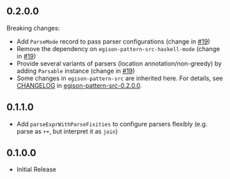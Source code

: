 ## 0.2.0.0

Breaking changes:
- Add `ParseMode` record to pass parser configurations (change in [#19](https://github.com/egison/egison-pattern-src/issues/19))
- Remove the dependency on `egison-pattern-src-haskell-mode` (change in [#19](https://github.com/egison/egison-pattern-src/issues/19))
- Provide several variants of parsers (location annotation/non-greedy) by adding `Parsable` instance (change in [#19](https://github.com/egison/egison-pattern-src/issues/19))
- Some changes in `egison-pattern-src` are inherited here. For details, see [CHANGELOG](https://hackage.haskell.org/package/egison-pattern-src-0.2.0.0/changelog) in [egison-pattern-src-0.2.0.0](https://hackage.haskell.org/package/egison-pattern-src-0.2.0.0).

## 0.1.1.0

- Add `parseExprWithParseFixities` to configure parsers flexibly (e.g. parse as `++`, but interpret it as `join`)

## 0.1.0.0

- Initial Release
